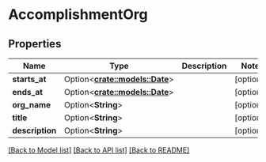 # AccomplishmentOrg

## Properties

Name | Type | Description | Notes
------------ | ------------- | ------------- | -------------
**starts_at** | Option<[**crate::models::Date**](Date.md)> |  | [optional]
**ends_at** | Option<[**crate::models::Date**](Date.md)> |  | [optional]
**org_name** | Option<**String**> |  | [optional]
**title** | Option<**String**> |  | [optional]
**description** | Option<**String**> |  | [optional]

[[Back to Model list]](../README.md#documentation-for-models) [[Back to API list]](../README.md#documentation-for-api-endpoints) [[Back to README]](../README.md)


